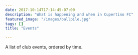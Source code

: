 ```yaml
---
date: 2017-10-14T17:14:45-07:00
description: "What is happening and when in Cupertino FC"
featured_image: "/images/ballpile.jpg"
tags: []
title: "Events"

---
```


A list of club events, ordered by time.


